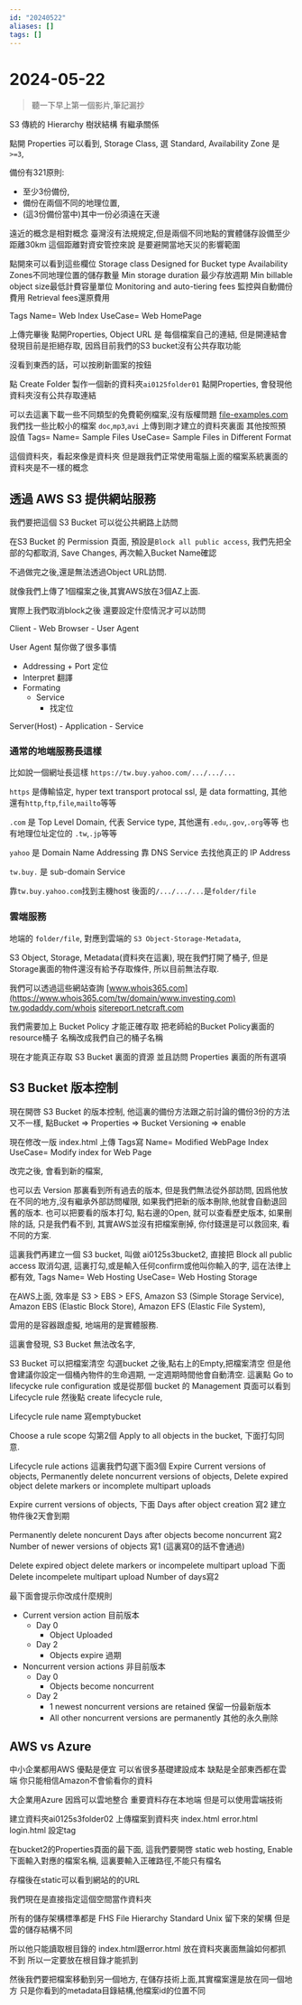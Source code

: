```yaml
---
id: "20240522"
aliases: []
tags: []
---
```


# 2024-05-22

> 聽一下早上第一個影片,筆記漏抄

S3
傳統的 Hierarchy 樹狀結構
有繼承關係

點開 Properties 可以看到,
Storage Class,
選 Standard,
Availability Zone 是 `>=3`,

備份有321原則:

-   至少3份備份,
-   備份在兩個不同的地理位置,
-   (這3份備份當中)其中一份必須遠在天邊

遠近的概念是相對概念
臺灣沒有法規規定,但是兩個不同地點的實體儲存設備至少距離30km
這個距離對資安管控來說
是要避開當地天災的影響範圍

點開來可以看到這些欄位
Storage class
Designed for
Bucket type
Availability Zones不同地理位置的儲存數量
Min storage duration 最少存放週期
Min billable object size最低計費容量單位
Monitoring and auto-tiering fees 監控與自動備份費用
Retrieval fees還原費用

Tags
Name= Web Index
UseCase= Web HomePage

上傳完畢後
點開Properties,
Object URL 是 每個檔案自己的連結,
但是開連結會發現目前是拒絕存取,
因爲目前我們的S3 bucket沒有公共存取功能

沒看到東西的話，可以按刷新圖案的按鈕

點 Create Folder 製作一個新的資料夾`ai0125folder01`
點開Properties,
會發現他資料夾沒有公共存取連結

可以去這裏下載一些不同類型的免費範例檔案,沒有版權問題
[file-examples.com](https://file-examples.com/)
我們找一些比較小的檔案
`doc`,`mp3`,`avi`
上傳到剛才建立的資料夾裏面
其他按照預設值
Tags=
Name= Sample Files
UseCase= Sample Files in Different Format

這個資料夾，看起來像是資料夾
但是跟我們正常使用電腦上面的檔案系統裏面的資料夾是不一樣的概念

## 透過 AWS S3 提供網站服務

我們要把這個 S3 Bucket 可以從公共網路上訪問

在S3 Bucket 的 Permission 頁面,
預設是`Block all public access`,
我們先把全部的勾都取消,
Save Changes,
再次輸入Bucket Name確認

不過做完之後,還是無法透過Object URL訪問.

就像我們上傳了1個檔案之後,其實AWS放在3個AZ上面.

實際上我們取消block之後
還要設定什麼情況才可以訪問

Client - Web Browser - User Agent

User Agent 幫你做了很多事情

-   Addressing + Port 定位
-   Interpret 翻譯
-   Formating
    -   Service
        -   找定位

Server(Host) - Application - Service

### 通常的地端服務長這樣

比如說一個網址長這樣
`https://tw.buy.yahoo.com/.../.../...`

`https` 是傳輸協定,
hyper text transport protocal ssl,
是 data formatting,
其他還有`http`,`ftp`,`file`,`mailto`等等

`.com` 是 Top Level Domain,
代表 Service type,
其他還有`.edu`,`.gov`,`.org`等等
也有地理位址定位的
`.tw`,`.jp`等等

`yahoo` 是 Domain Name
Addressing
靠 DNS Service 去找他真正的 IP Address

`tw.buy.` 是 sub-domain Service

靠`tw.buy.yahoo.com`找到主機host
後面的`/.../.../...`是`folder/file`

### 雲端服務

地端的 `folder/file`,
對應到雲端的 `S3 Object-Storage-Metadata`,

S3 Object, Storage, Metadata(資料夾在這裏),
現在我們打開了桶子,
但是Storage裏面的物件還沒有給予存取條件,
所以目前無法存取.

我們可以透過這些網站查詢
[www.whois365.com](https://www.whois365.com/tw/domain/www.investing.com)
[tw.godaddy.com/whois](https://tw.godaddy.com/whois)
[sitereport.netcraft.com](https://sitereport.netcraft.com/)

我們需要加上 Bucket Policy 才能正確存取
把老師給的Bucket Policy裏面的resource桶子
名稱改成我們自己的桶子名稱

現在才能真正存取 S3 Bucket 裏面的資源
並且訪問 Properties 裏面的所有選項

## S3 Bucket 版本控制

現在開啓 S3 Bucket 的版本控制,
他這裏的備份方法跟之前討論的備份3份的方法又不一樣,
點Bucket => Properties => Bucket Versioning => enable

現在修改一版 index.html
上傳
Tags寫
Name= Modified WebPage Index
UseCase= Modify index for Web Page

改完之後, 會看到新的檔案,

也可以去 Version 那裏看到所有過去的版本,
但是我們無法從外部訪問,
因爲他放在不同的地方,沒有繼承外部訪問權限,
如果我們把新的版本刪除,他就會自動退回舊的版本.
也可以把要看的版本打勾,
點右邊的Open,
就可以查看歷史版本,
如果刪除的話,
只是我們看不到,
其實AWS並沒有把檔案刪掉,
你付錢還是可以救回來,
看不同的方案.

這裏我們再建立一個 S3 bucket, 叫做 ai0125s3bucket2,
直接把 Block all public access 取消勾選,
這裏打勾,或是輸入任何confirm或他叫你輸入的字,
這在法律上都有效,
Tags
Name= Web Hosting
UseCase= Web Hosting Storage

在AWS上面, 效率是 S3 > EBS > EFS,
Amazon S3 (Simple Storage Service),
Amazon EBS (Elastic Block Store),
Amazon EFS (Elastic File System),

雲用的是容器跟虛擬,
地端用的是實體服務.

這裏會發現,
S3 Bucket 無法改名字,

S3 Bucket 可以把檔案清空
勾選bucket 之後,點右上的Empty,把檔案清空
但是他會建議你設定一個桶內物件的生命週期,
一定週期時間他會自動清空.
這裏點 Go to lifecycke rule configuration
或是從那個 bucket 的 Management 頁面可以看到 Lifecycle rule
然後點 create lifecycle rule,

Lifecycle rule name
寫emptybucket

Choose a rule scope
勾第2個 Apply to all objects in the bucket,
下面打勾同意.

Lifecycle rule actions
這裏我們勾選下面3個
Expire Current versions of objects,
Permanently delete noncurrent versions of objects,
Delete expired object delete markers or incomplete multipart uploads

Expire current versions of objects,
下面 Days after object creation 寫2
建立物件後2天會到期

Permanently delete noncurent
Days after objects become noncurrent 寫2
Number of newer versions of objects 寫1 (這裏寫0的話不會通過)

Delete expired object delete markers or incompelete multipart upload
下面 Delete incompelete multipart upload
Number of days寫2

最下面會提示你改成什麼規則

-   Current version action 目前版本
    -   Day 0
        -   Object Uploaded
    -   Day 2
        -   Objects expire 過期
-   Noncurrent version actions 非目前版本
    -   Day 0
        -   Objects become noncurrent
    -   Day 2
        -   1 newest noncurrent versions are retained 保留一份最新版本
        -   All other noncurrent versions are permanently 其他的永久刪除

## AWS vs Azure

中小企業都用AWS
優點是便宜
可以省很多基礎建設成本
缺點是全部東西都在雲端
你只能相信Amazon不會偷看你的資料

大企業用Azure
因爲可以雲地整合
重要資料存在本地端
但是可以使用雲端技術

建立資料夾ai0125s3folder02
上傳檔案到資料夾
index.html
error.html
login.html
設定tag

在bucket2的Properties頁面的最下面,
這我們要開啓 static web hosting,
Enable
下面輸入對應的檔案名稱,
這裏要輸入正確路徑,不能只有檔名

存檔後在static可以看到網站的的URL

我們現在是直接指定這個空間當作資料夾

所有的儲存架構標準都是 FHS
File Hierarchy Standard
Unix 留下來的架構
但是雲的儲存結構不同

所以他只能讀取根目錄的 index.html跟error.html
放在資料夾裏面無論如何都抓不到
所以一定要放在根目錄才能抓到

然後我們要把檔案移動到另一個地方,
在儲存技術上面,其實檔案還是放在同一個地方
只是你看到的metadata目錄結構,他檔案id的位置不同
